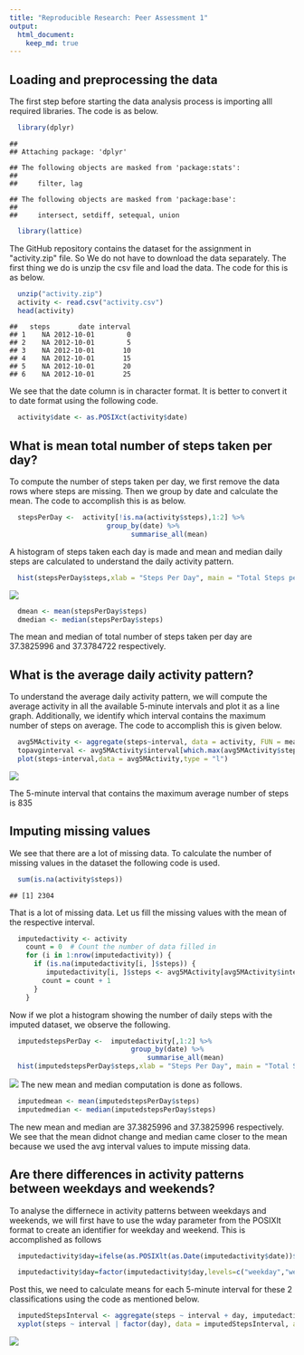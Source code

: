 ```yaml
---
title: "Reproducible Research: Peer Assessment 1"
output: 
  html_document:
    keep_md: true
---
```



## Loading and preprocessing the data
The first step before starting the data analysis process is importing alll required libraries. The code is as below.


```r
  library(dplyr)
```

```
## 
## Attaching package: 'dplyr'
```

```
## The following objects are masked from 'package:stats':
## 
##     filter, lag
```

```
## The following objects are masked from 'package:base':
## 
##     intersect, setdiff, setequal, union
```

```r
  library(lattice)
```

The GitHub repository contains the dataset for the assignment in "activity.zip" file. So We do not have to download the data separately. The first thing we do is  unzip the csv file and load the data. The code for this is as below.


```r
  unzip("activity.zip")
  activity <- read.csv("activity.csv")
  head(activity)
```

```
##   steps       date interval
## 1    NA 2012-10-01        0
## 2    NA 2012-10-01        5
## 3    NA 2012-10-01       10
## 4    NA 2012-10-01       15
## 5    NA 2012-10-01       20
## 6    NA 2012-10-01       25
```

We see that the date column is in character format. It is better to convert it to date format using the following code.


```r
  activity$date <- as.POSIXct(activity$date)
```


## What is mean total number of steps taken per day?
To compute the number of steps taken per day, we first remove the data rows where steps are missing. Then we group by date and calculate the mean. The code to accomplish this is as below.


```r
  stepsPerDay <-  activity[!is.na(activity$steps),1:2] %>% 
                        group_by(date) %>%
                              summarise_all(mean)
```

A histogram of steps taken each day is made and mean and median daily steps are calculated to understand the daily activity pattern.


```r
  hist(stepsPerDay$steps,xlab = "Steps Per Day", main = "Total Steps per day")
```

![](PA1_template_files/figure-html/unnamed-chunk-5-1.png)<!-- -->

```r
  dmean <- mean(stepsPerDay$steps)
  dmedian <- median(stepsPerDay$steps)
```

The mean and median of total number of steps taken per day are 37.3825996 and 37.3784722 respectively. 
## What is the average daily activity pattern?
 
To understand the average daily activity pattern, we will compute the average activity in all the available 5-minute intervals and plot it as a line graph. Additionally, we identify which interval contains the maximum number of steps on average. The code to accomplish this is given below.


```r
  avg5MActivity <- aggregate(steps~interval, data = activity, FUN = mean, na.rm = TRUE)
  topavginterval <- avg5MActivity$interval[which.max(avg5MActivity$steps)]
  plot(steps~interval,data = avg5MActivity,type = "l")
```

![](PA1_template_files/figure-html/unnamed-chunk-6-1.png)<!-- -->

The 5-minute interval that contains the maximum average number of steps is 835 
## Imputing missing values
We see that there are a lot of missing data. To calculate the number of missing values in the dataset the following code is used.


```r
  sum(is.na(activity$steps))
```

```
## [1] 2304
```
That is a lot of missing data. Let us fill the missing values with the mean of the respective interval.


```r
  imputedactivity <- activity  
    count = 0  # Count the number of data filled in
    for (i in 1:nrow(imputedactivity)) {
      if (is.na(imputedactivity[i, ]$steps)) {
         imputedactivity[i, ]$steps <- avg5MActivity[avg5MActivity$interval == imputedactivity[i, ]$interval, ]$steps
        count = count + 1
      }
    }
```

Now if we plot a histogram showing the number of daily steps with the imputed dataset, we observe the following.


```r
  imputedstepsPerDay <-  imputedactivity[,1:2] %>% 
                              group_by(date) %>%
                                  summarise_all(mean)
  hist(imputedstepsPerDay$steps,xlab = "Steps Per Day", main = "Total Steps per day")
```

![](PA1_template_files/figure-html/unnamed-chunk-9-1.png)<!-- -->
The new mean and median computation is done as follows.


```r
  imputedmean <- mean(imputedstepsPerDay$steps)
  imputedmedian <- median(imputedstepsPerDay$steps)
```

The new mean and median are 37.3825996 and 37.3825996 respectively. We see that the mean didnot change and median came closer to the mean because we used the avg interval values to impute missing data.

## Are there differences in activity patterns between weekdays and weekends?

To analyse the differnece in activity patterns between weekdays and weekends, we will first have to use the wday parameter from the POSIXlt format to create an identifier for weekday and weekend. This is accomplished as follows 

```r
  imputedactivity$day=ifelse(as.POSIXlt(as.Date(imputedactivity$date))$wday%%6==0, "weekend","weekday")

  imputedactivity$day=factor(imputedactivity$day,levels=c("weekday","weekend"))
```

Post this, we need to calculate means for each 5-minute interval for these 2 classifications using the code as mentioned below.


```r
  imputedStepsInterval <- aggregate(steps ~ interval + day, imputedactivity, mean)
  xyplot(steps ~ interval | factor(day), data = imputedStepsInterval, aspect = 1/2, type = "l")
```

![](PA1_template_files/figure-html/unnamed-chunk-12-1.png)<!-- -->



